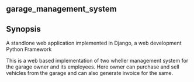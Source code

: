 ## garage_management_system

## Synopsis

A standlone web application implemented in Django, a web development Python Framework

This is a web based implementation of two wheller management system for the garage owner and its employees. Here owner can purchase and sell vehicles from the garage and can also generate invoice for the same.
